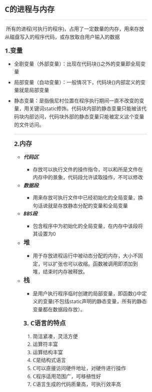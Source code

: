 <!doctype html>
<html>
<head>
<meta charset='UTF-8'><meta name='viewport' content='width=device-width initial-scale=1'>
<title></title><style type='text/css'>html {overflow-x: initial !important;}:root { --bg-color:#ffffff; --text-color:#333333; --select-text-bg-color:#B5D6FC; --select-text-font-color:auto; --monospace:"Lucida Console",Consolas,"Courier",monospace; }
html { font-size: 14px; background-color: var(--bg-color); color: var(--text-color); font-family: "Helvetica Neue", Helvetica, Arial, sans-serif; -webkit-font-smoothing: antialiased; }
body { margin: 0px; padding: 0px; height: auto; bottom: 0px; top: 0px; left: 0px; right: 0px; font-size: 1rem; line-height: 1.42857; overflow-x: hidden; background: inherit; tab-size: 4; }
iframe { margin: auto; }
a.url { word-break: break-all; }
a:active, a:hover { outline: 0px; }
.in-text-selection, ::selection { text-shadow: none; background: var(--select-text-bg-color); color: var(--select-text-font-color); }
#write { margin: 0px auto; height: auto; width: inherit; word-break: normal; overflow-wrap: break-word; position: relative; white-space: normal; overflow-x: visible; padding-top: 40px; }
#write.first-line-indent p { text-indent: 2em; }
#write.first-line-indent li p, #write.first-line-indent p * { text-indent: 0px; }
#write.first-line-indent li { margin-left: 2em; }
.for-image #write { padding-left: 8px; padding-right: 8px; }
body.typora-export { padding-left: 30px; padding-right: 30px; }
.typora-export .footnote-line, .typora-export li, .typora-export p { white-space: pre-wrap; }
@media screen and (max-width: 500px) {
  body.typora-export { padding-left: 0px; padding-right: 0px; }
  #write { padding-left: 20px; padding-right: 20px; }
  .CodeMirror-sizer { margin-left: 0px !important; }
  .CodeMirror-gutters { display: none !important; }
}
#write li > figure:last-child { margin-bottom: 0.5rem; }
#write ol, #write ul { position: relative; }
img { max-width: 100%; vertical-align: middle; }
button, input, select, textarea { color: inherit; font: inherit; }
input[type="checkbox"], input[type="radio"] { line-height: normal; padding: 0px; }
*, ::after, ::before { box-sizing: border-box; }
#write h1, #write h2, #write h3, #write h4, #write h5, #write h6, #write p, #write pre { width: inherit; }
#write h1, #write h2, #write h3, #write h4, #write h5, #write h6, #write p { position: relative; }
p { line-height: inherit; }
h1, h2, h3, h4, h5, h6 { break-after: avoid-page; break-inside: avoid; orphans: 2; }
p { orphans: 4; }
h1 { font-size: 2rem; }
h2 { font-size: 1.8rem; }
h3 { font-size: 1.6rem; }
h4 { font-size: 1.4rem; }
h5 { font-size: 1.2rem; }
h6 { font-size: 1rem; }
.md-math-block, .md-rawblock, h1, h2, h3, h4, h5, h6, p { margin-top: 1rem; margin-bottom: 1rem; }
.hidden { display: none; }
.md-blockmeta { color: rgb(204, 204, 204); font-weight: 700; font-style: italic; }
a { cursor: pointer; }
sup.md-footnote { padding: 2px 4px; background-color: rgba(238, 238, 238, 0.7); color: rgb(85, 85, 85); border-radius: 4px; cursor: pointer; }
sup.md-footnote a, sup.md-footnote a:hover { color: inherit; text-transform: inherit; text-decoration: inherit; }
#write input[type="checkbox"] { cursor: pointer; width: inherit; height: inherit; }
figure { overflow-x: auto; margin: 1.2em 0px; max-width: calc(100% + 16px); padding: 0px; }
figure > table { margin: 0px !important; }
tr { break-inside: avoid; break-after: auto; }
thead { display: table-header-group; }
table { border-collapse: collapse; border-spacing: 0px; width: 100%; overflow: auto; break-inside: auto; text-align: left; }
table.md-table td { min-width: 32px; }
.CodeMirror-gutters { border-right: 0px; background-color: inherit; }
.CodeMirror-linenumber { user-select: none; }
.CodeMirror { text-align: left; }
.CodeMirror-placeholder { opacity: 0.3; }
.CodeMirror pre { padding: 0px 4px; }
.CodeMirror-lines { padding: 0px; }
div.hr:focus { cursor: none; }
#write pre { white-space: pre-wrap; }
#write.fences-no-line-wrapping pre { white-space: pre; }
#write pre.ty-contain-cm { white-space: normal; }
.CodeMirror-gutters { margin-right: 4px; }
.md-fences { font-size: 0.9rem; display: block; break-inside: avoid; text-align: left; overflow: visible; white-space: pre; background: inherit; position: relative !important; }
.md-diagram-panel { width: 100%; margin-top: 10px; text-align: center; padding-top: 0px; padding-bottom: 8px; overflow-x: auto; }
#write .md-fences.mock-cm { white-space: pre-wrap; }
.md-fences.md-fences-with-lineno { padding-left: 0px; }
#write.fences-no-line-wrapping .md-fences.mock-cm { white-space: pre; overflow-x: auto; }
.md-fences.mock-cm.md-fences-with-lineno { padding-left: 8px; }
.CodeMirror-line, twitterwidget { break-inside: avoid; }
.footnotes { opacity: 0.8; font-size: 0.9rem; margin-top: 1em; margin-bottom: 1em; }
.footnotes + .footnotes { margin-top: 0px; }
.md-reset { margin: 0px; padding: 0px; border: 0px; outline: 0px; vertical-align: top; background: 0px 0px; text-decoration: none; text-shadow: none; float: none; position: static; width: auto; height: auto; white-space: nowrap; cursor: inherit; -webkit-tap-highlight-color: transparent; line-height: normal; font-weight: 400; text-align: left; box-sizing: content-box; direction: ltr; }
li div { padding-top: 0px; }
blockquote { margin: 1rem 0px; }
li .mathjax-block, li p { margin: 0.5rem 0px; }
li { margin: 0px; position: relative; }
blockquote > :last-child { margin-bottom: 0px; }
blockquote > :first-child, li > :first-child { margin-top: 0px; }
.footnotes-area { color: rgb(136, 136, 136); margin-top: 0.714rem; padding-bottom: 0.143rem; white-space: normal; }
#write .footnote-line { white-space: pre-wrap; }
@media print {
  body, html { border: 1px solid transparent; height: 99%; break-after: avoid; break-before: avoid; }
  #write { margin-top: 0px; padding-top: 0px; border-color: transparent !important; }
  .typora-export * { -webkit-print-color-adjust: exact; }
  html.blink-to-pdf { font-size: 13px; }
  .typora-export #write { padding-left: 32px; padding-right: 32px; padding-bottom: 0px; break-after: avoid; }
  .typora-export #write::after { height: 0px; }
}
.footnote-line { margin-top: 0.714em; font-size: 0.7em; }
a img, img a { cursor: pointer; }
pre.md-meta-block { font-size: 0.8rem; min-height: 0.8rem; white-space: pre-wrap; background: rgb(204, 204, 204); display: block; overflow-x: hidden; }
p > .md-image:only-child:not(.md-img-error) img, p > img:only-child { display: block; margin: auto; }
p > .md-image:only-child { display: inline-block; width: 100%; }
#write .MathJax_Display { margin: 0.8em 0px 0px; }
.md-math-block { width: 100%; }
.md-math-block:not(:empty)::after { display: none; }
[contenteditable="true"]:active, [contenteditable="true"]:focus { outline: 0px; box-shadow: none; }
.md-task-list-item { position: relative; list-style-type: none; }
.task-list-item.md-task-list-item { padding-left: 0px; }
.md-task-list-item > input { position: absolute; top: 0px; left: 0px; margin-left: -1.2em; margin-top: calc(1em - 10px); border: none; }
.math { font-size: 1rem; }
.md-toc { min-height: 3.58rem; position: relative; font-size: 0.9rem; border-radius: 10px; }
.md-toc-content { position: relative; margin-left: 0px; }
.md-toc-content::after, .md-toc::after { display: none; }
.md-toc-item { display: block; color: rgb(65, 131, 196); }
.md-toc-item a { text-decoration: none; }
.md-toc-inner:hover { text-decoration: underline; }
.md-toc-inner { display: inline-block; cursor: pointer; }
.md-toc-h1 .md-toc-inner { margin-left: 0px; font-weight: 700; }
.md-toc-h2 .md-toc-inner { margin-left: 2em; }
.md-toc-h3 .md-toc-inner { margin-left: 4em; }
.md-toc-h4 .md-toc-inner { margin-left: 6em; }
.md-toc-h5 .md-toc-inner { margin-left: 8em; }
.md-toc-h6 .md-toc-inner { margin-left: 10em; }
@media screen and (max-width: 48em) {
  .md-toc-h3 .md-toc-inner { margin-left: 3.5em; }
  .md-toc-h4 .md-toc-inner { margin-left: 5em; }
  .md-toc-h5 .md-toc-inner { margin-left: 6.5em; }
  .md-toc-h6 .md-toc-inner { margin-left: 8em; }
}
a.md-toc-inner { font-size: inherit; font-style: inherit; font-weight: inherit; line-height: inherit; }
.footnote-line a:not(.reversefootnote) { color: inherit; }
.md-attr { display: none; }
.md-fn-count::after { content: "."; }
code, pre, samp, tt { font-family: var(--monospace); }
kbd { margin: 0px 0.1em; padding: 0.1em 0.6em; font-size: 0.8em; color: rgb(36, 39, 41); background: rgb(255, 255, 255); border: 1px solid rgb(173, 179, 185); border-radius: 3px; box-shadow: rgba(12, 13, 14, 0.2) 0px 1px 0px, rgb(255, 255, 255) 0px 0px 0px 2px inset; white-space: nowrap; vertical-align: middle; }
.md-comment { color: rgb(162, 127, 3); opacity: 0.8; font-family: var(--monospace); }
code { text-align: left; vertical-align: initial; }
a.md-print-anchor { white-space: pre !important; border-width: initial !important; border-style: none !important; border-color: initial !important; display: inline-block !important; position: absolute !important; width: 1px !important; right: 0px !important; outline: 0px !important; background: 0px 0px !important; text-decoration: initial !important; text-shadow: initial !important; }
.md-inline-math .MathJax_SVG .noError { display: none !important; }
.html-for-mac .inline-math-svg .MathJax_SVG { vertical-align: 0.2px; }
.md-math-block .MathJax_SVG_Display { text-align: center; margin: 0px; position: relative; text-indent: 0px; max-width: none; max-height: none; min-height: 0px; min-width: 100%; width: auto; overflow-y: hidden; display: block !important; }
.MathJax_SVG_Display, .md-inline-math .MathJax_SVG_Display { width: auto; margin: inherit; display: inline-block !important; }
.MathJax_SVG .MJX-monospace { font-family: var(--monospace); }
.MathJax_SVG .MJX-sans-serif { font-family: sans-serif; }
.MathJax_SVG { display: inline; font-style: normal; font-weight: 400; line-height: normal; zoom: 90%; text-indent: 0px; text-align: left; text-transform: none; letter-spacing: normal; word-spacing: normal; overflow-wrap: normal; white-space: nowrap; float: none; direction: ltr; max-width: none; max-height: none; min-width: 0px; min-height: 0px; border: 0px; padding: 0px; margin: 0px; }
.MathJax_SVG * { transition: none 0s ease 0s; }
.MathJax_SVG_Display svg { vertical-align: middle !important; margin-bottom: 0px !important; margin-top: 0px !important; }
.os-windows.monocolor-emoji .md-emoji { font-family: "Segoe UI Symbol", sans-serif; }
.md-diagram-panel > svg { max-width: 100%; }
[lang="mermaid"] svg, [lang="flow"] svg { max-width: 100%; height: auto; }
[lang="mermaid"] .node text { font-size: 1rem; }
table tr th { border-bottom: 0px; }
video { max-width: 100%; display: block; margin: 0px auto; }
iframe { max-width: 100%; width: 100%; border: none; }
.highlight td, .highlight tr { border: 0px; }


:root { --side-bar-bg-color: #fafafa; --control-text-color: #777; }
html { font-size: 16px; }
body { font-family: "Open Sans", "Clear Sans", "Helvetica Neue", Helvetica, Arial, sans-serif; color: rgb(51, 51, 51); line-height: 1.6; }
#write { max-width: 860px; margin: 0px auto; padding: 30px 30px 100px; }
#write > ul:first-child, #write > ol:first-child { margin-top: 30px; }
a { color: rgb(65, 131, 196); }
h1, h2, h3, h4, h5, h6 { position: relative; margin-top: 1rem; margin-bottom: 1rem; font-weight: bold; line-height: 1.4; cursor: text; }
h1:hover a.anchor, h2:hover a.anchor, h3:hover a.anchor, h4:hover a.anchor, h5:hover a.anchor, h6:hover a.anchor { text-decoration: none; }
h1 tt, h1 code { font-size: inherit; }
h2 tt, h2 code { font-size: inherit; }
h3 tt, h3 code { font-size: inherit; }
h4 tt, h4 code { font-size: inherit; }
h5 tt, h5 code { font-size: inherit; }
h6 tt, h6 code { font-size: inherit; }
h1 { padding-bottom: 0.3em; font-size: 2.25em; line-height: 1.2; border-bottom: 1px solid rgb(238, 238, 238); }
h2 { padding-bottom: 0.3em; font-size: 1.75em; line-height: 1.225; border-bottom: 1px solid rgb(238, 238, 238); }
h3 { font-size: 1.5em; line-height: 1.43; }
h4 { font-size: 1.25em; }
h5 { font-size: 1em; }
h6 { font-size: 1em; color: rgb(119, 119, 119); }
p, blockquote, ul, ol, dl, table { margin: 0.8em 0px; }
li > ol, li > ul { margin: 0px; }
hr { height: 2px; padding: 0px; margin: 16px 0px; background-color: rgb(231, 231, 231); border: 0px none; overflow: hidden; box-sizing: content-box; }
li p.first { display: inline-block; }
ul, ol { padding-left: 30px; }
ul:first-child, ol:first-child { margin-top: 0px; }
ul:last-child, ol:last-child { margin-bottom: 0px; }
blockquote { border-left: 4px solid rgb(223, 226, 229); padding: 0px 15px; color: rgb(119, 119, 119); }
blockquote blockquote { padding-right: 0px; }
table { padding: 0px; word-break: initial; }
table tr { border-top: 1px solid rgb(223, 226, 229); margin: 0px; padding: 0px; }
table tr:nth-child(2n), thead { background-color: rgb(248, 248, 248); }
table tr th { font-weight: bold; border-width: 1px 1px 0px; border-top-style: solid; border-right-style: solid; border-left-style: solid; border-top-color: rgb(223, 226, 229); border-right-color: rgb(223, 226, 229); border-left-color: rgb(223, 226, 229); border-image: initial; border-bottom-style: initial; border-bottom-color: initial; text-align: left; margin: 0px; padding: 6px 13px; }
table tr td { border: 1px solid rgb(223, 226, 229); text-align: left; margin: 0px; padding: 6px 13px; }
table tr th:first-child, table tr td:first-child { margin-top: 0px; }
table tr th:last-child, table tr td:last-child { margin-bottom: 0px; }
.CodeMirror-lines { padding-left: 4px; }
.code-tooltip { box-shadow: rgba(0, 28, 36, 0.3) 0px 1px 1px 0px; border-top: 1px solid rgb(238, 242, 242); }
.md-fences, code, tt { border: 1px solid rgb(231, 234, 237); background-color: rgb(248, 248, 248); border-radius: 3px; padding: 2px 4px 0px; font-size: 0.9em; }
code { background-color: rgb(243, 244, 244); padding: 0px 2px; }
.md-fences { margin-bottom: 15px; margin-top: 15px; padding-top: 8px; padding-bottom: 6px; }
.md-task-list-item > input { margin-left: -1.3em; }
@media print {
  html { font-size: 13px; }
  table, pre { break-inside: avoid; }
  pre { overflow-wrap: break-word; }
}
.md-fences { background-color: rgb(248, 248, 248); }
#write pre.md-meta-block { padding: 1rem; font-size: 85%; line-height: 1.45; background-color: rgb(247, 247, 247); border: 0px; border-radius: 3px; color: rgb(119, 119, 119); margin-top: 0px !important; }
.mathjax-block > .code-tooltip { bottom: 0.375rem; }
.md-mathjax-midline { background: rgb(250, 250, 250); }
#write > h3.md-focus::before { left: -1.5625rem; top: 0.375rem; }
#write > h4.md-focus::before { left: -1.5625rem; top: 0.285714rem; }
#write > h5.md-focus::before { left: -1.5625rem; top: 0.285714rem; }
#write > h6.md-focus::before { left: -1.5625rem; top: 0.285714rem; }
.md-image > .md-meta { border-radius: 3px; padding: 2px 0px 0px 4px; font-size: 0.9em; color: inherit; }
.md-tag { color: rgb(167, 167, 167); opacity: 1; }
.md-toc { margin-top: 20px; padding-bottom: 20px; }
.sidebar-tabs { border-bottom: none; }
#typora-quick-open { border: 1px solid rgb(221, 221, 221); background-color: rgb(248, 248, 248); }
#typora-quick-open-item { background-color: rgb(250, 250, 250); border-color: rgb(254, 254, 254) rgb(229, 229, 229) rgb(229, 229, 229) rgb(238, 238, 238); border-style: solid; border-width: 1px; }
.on-focus-mode blockquote { border-left-color: rgba(85, 85, 85, 0.12); }
header, .context-menu, .megamenu-content, footer { font-family: "Segoe UI", Arial, sans-serif; }
.file-node-content:hover .file-node-icon, .file-node-content:hover .file-node-open-state { visibility: visible; }
.mac-seamless-mode #typora-sidebar { background-color: var(--side-bar-bg-color); }
.md-lang { color: rgb(180, 101, 77); }
.html-for-mac .context-menu { --item-hover-bg-color: #E6F0FE; }
#md-notification .btn { border: 0px; }
.dropdown-menu .divider { border-color: rgb(229, 229, 229); }


</style>
</head>
<body class='typora-export' >
<div  id='write'  class = 'is-node'><h3><a name="c%E7%9A%84%E8%BF%9B%E7%A8%8B%E4%B8%8E%E5%86%85%E5%AD%98" class="md-header-anchor"></a><span>C的进程与内存</span></h3><hr /><p><span>	</span><span>所有的进程(可执行的程序)，占用了一定数量的内存，用来存放从磁盘写入的程序代码，或存放取自用户输入的数据</span></p><h4><a name="1.%E5%8F%98%E9%87%8F" class="md-header-anchor"></a><span>	</span><span>1.变量</span></h4><ul><li><p><span>全剧变量（外部变量）：出现在代码块{}之外的变量即全局变量</span></p></li><li><p><span>局部变量（自动变量）：一般情况下，代码块{}内部定义的变量就是局部变量</span></p></li><li><p><span>静态变量：是指俄尼村位置在程序执行期间一直不改变的变量，用关键词static修饰。代码块内部的静态变量只能被该代码块内部访问，代码块外部的静态变量只能被定义这个变量的文件访问。</span></p><hr /><h4><a name="2.%E5%86%85%E5%AD%98" class="md-header-anchor"></a><span>2.内存</span></h4><ul><li><h5><a name="%E4%BB%A3%E7%A0%81%E5%8C%BA" class="md-header-anchor"></a><span>代码区</span></h5><ul><li><span>存放可以执行文件的操作指令，可以和所是文件在内存中的景象，代码段允许读取操作，不可以修改</span></li></ul></li><li><h5><a name="%E6%95%B0%E6%8D%AE%E6%AE%B5" class="md-header-anchor"></a><span>数据段</span></h5><ul><li><span>用来存放可执行文件中已经初始化的全局变量，换句话说就是存放静态分配的变量和全局变量</span></li></ul></li><li><h5><a name="bbs%E6%AE%B5" class="md-header-anchor"></a><span>BBS段</span></h5><ul><li><span>包含程序中为初始化的全局变量，在内存中该段将其设置为0</span></li></ul></li><li><h4><a name="%E5%A0%86" class="md-header-anchor"></a><span>堆</span></h4><ul><li><span>用于存放进程运行中被动态分配的内存，大小不固定，可以扩张也可以收缩。函数被调用即添加到堆，结束时内存被释放。</span></li></ul></li><li><h4><a name="%E6%A0%88" class="md-header-anchor"></a><span>栈</span></h4><ul><li><span>是用户执行程序临时创建的局部变量，即函数{}中定义的变量(不包括static声明的静态变量，所有的静态变量都在数据段存放）。</span></li></ul><h4><a name="3.-c%E8%AF%AD%E8%A8%80%E7%9A%84%E7%89%B9%E7%82%B9" class="md-header-anchor"></a><span>3. C语言的特点</span></h4><ol><li><span>简洁紧凑，灵活方便</span></li><li><span>运算符丰富</span></li><li><span>运算结构丰富</span></li><li><span>C是结构式语言</span></li><li><span>C可以直接访问硬件地址，对硬件进行操作</span></li><li><span>C程序适用范围广，可移植性好</span></li><li><span>C语言生成的代码质量高，可执行效率高</span></li></ol><p>&nbsp;</p></li></ul></li></ul></div>
</body>
</html>